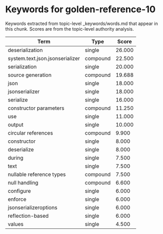 # Keywords for golden-reference-10

Keywords extracted from topic-level _keywords/words.md that appear in this chunk.
Scores are from the topic-level authority analysis.

| Term | Type | Score |
|------|------|-------|
| deserialization | single | 26.000 |
| system.text.json.jsonserializer | compound | 22.500 |
| serialization | single | 20.000 |
| source generation | compound | 19.688 |
| json | single | 18.000 |
| jsonserializer | single | 18.000 |
| serialize | single | 16.000 |
| constructor parameters | compound | 11.250 |
| use | single | 11.000 |
| output | single | 10.000 |
| circular references | compound | 9.900 |
| constructor | single | 8.000 |
| deserialize | single | 8.000 |
| during | single | 7.500 |
| text | single | 7.500 |
| nullable reference types | compound | 7.500 |
| null handling | compound | 6.600 |
| configure | single | 6.000 |
| enforce | single | 6.000 |
| jsonserializeroptions | single | 6.000 |
| reflection-based | single | 6.000 |
| values | single | 4.500 |
